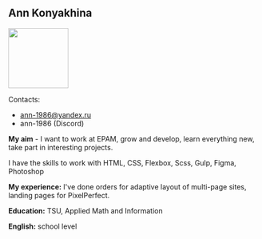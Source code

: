 ## Ann Konyakhina

<img src="https://sun9-66.userapi.com/impf/c853424/v853424585/b867a/g0Kcc8afZYA.jpg?size=1362x2048&quality=96&sign=24f3407965207b38a0c9dcecbd1e0a44&type=album" width="120">

Contacts:
* ann-1986@yandex.ru
* ann-1986 (Discord)

**My aim** - I want to work at EPAM, grow and develop, learn everything new, take part in interesting projects. 

I have the skills to work with HTML, CSS, Flexbox, Scss, Gulp, Figma, Photoshop

**My experience:** I've done orders for adaptive layout of multi-page sites, landing pages for PixelPerfect.

**Education:** TSU, Applied Math and Information

**English:** school level
